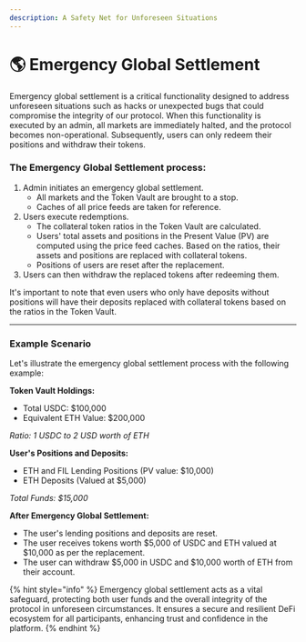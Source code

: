 ```yaml
---
description: A Safety Net for Unforeseen Situations
---
```


# 🌎 Emergency Global Settlement

Emergency global settlement is a critical functionality designed to address unforeseen situations such as hacks or unexpected bugs that could compromise the integrity of our protocol. When this functionality is executed by an admin, all markets are immediately halted, and the protocol becomes non-operational. Subsequently, users can only redeem their positions and withdraw their tokens.

### The Emergency Global Settlement process:

1. Admin initiates an emergency global settlement.&#x20;
   * All markets and the Token Vault are brought to a stop.
   * Caches of all price feeds are taken for reference.
2. Users execute redemptions.
   * The collateral token ratios in the Token Vault are calculated.
   * Users' total assets and positions in the Present Value (PV) are computed using the price feed caches. Based on the ratios, their assets and positions are replaced with collateral tokens.
   * Positions of users are reset after the replacement.
3. Users can then withdraw the replaced tokens after redeeming them.

It's important to note that even users who only have deposits without positions will have their deposits replaced with collateral tokens based on the ratios in the Token Vault.



***

### Example Scenario

Let's illustrate the emergency global settlement process with the following example:

**Token Vault Holdings:**

* Total USDC: $100,000
* Equivalent ETH Value: $200,000

_Ratio: 1 USDC to 2 USD worth of ETH_

**User's Positions and Deposits:**

* ETH and FIL Lending Positions (PV value: $10,000)
* ETH Deposits (Valued at $5,000)

_Total Funds: $15,000_



**After Emergency Global Settlement:**

* The user's lending positions and deposits are reset.
* The user receives tokens worth $5,000 of USDC and ETH valued at $10,000 as per the replacement.
* The user can withdraw $5,000 in USDC and $10,000 worth of ETH from their account.



{% hint style="info" %}
Emergency global settlement acts as a vital safeguard, protecting both user funds and the overall integrity of the protocol in unforeseen circumstances. It ensures a secure and resilient DeFi ecosystem for all participants, enhancing trust and confidence in the platform.
{% endhint %}
